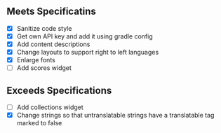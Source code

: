 ## Meets Specificatins
- [x] Sanitize code style
- [x] Get own API key and add it using gradle config
- [x] Add content descriptions
- [x] Change layouts to support right to left languages
- [x] Enlarge fonts
- [ ] Add scores widget

## Exceeds Specifications
- [ ] Add collections widget
- [x] Change strings so that untranslatable strings have a translatable tag marked to false
